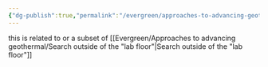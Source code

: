 ```yaml
---
{"dg-publish":true,"permalink":"/evergreen/approaches-to-advancing-geothermal/engineer-cost-reductions-of-already-existing-technology/","tags":["approach_to_improve_idea"]}
---
```



this is related to or a subset of [[Evergreen/Approaches to advancing geothermal/Search outside of the "lab floor"\|Search outside of the "lab floor"]]
